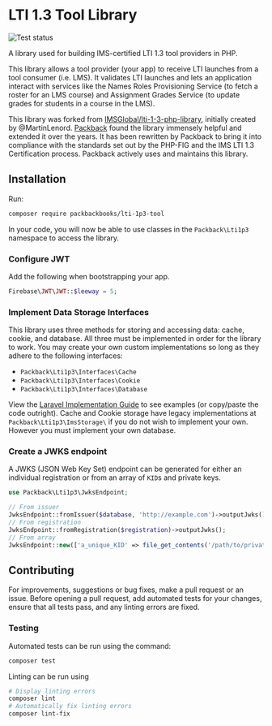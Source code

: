 # LTI 1.3 Tool Library

![Test status](https://github.com/packbackbooks/lti-1-3-php-library/actions/workflows/run_tests.yml/badge.svg?branch=master)

A library used for building IMS-certified LTI 1.3 tool providers in PHP.

This library allows a tool provider (your app) to receive LTI launches from a tool consumer (i.e. LMS). It validates LTI launches and lets an application interact with services like the Names Roles Provisioning Service (to fetch a roster for an LMS course) and Assignment Grades Service (to update grades for students in a course in the LMS).

This library was forked from [IMSGlobal/lti-1-3-php-library](https://github.com/IMSGlobal/lti-1-3-php-library), initially created by @MartinLenord. [Packback](https://packback.co) found the library immensely helpful and extended it over the years. It has been rewritten by Packback to bring it into compliance with the standards set out by the PHP-FIG and the IMS LTI 1.3 Certification process. Packback actively uses and maintains this library.

## Installation

Run:

```bash
composer require packbackbooks/lti-1p3-tool
```

In your code, you will now be able to use classes in the `Packback\Lti1p3` namespace to access the library.

### Configure JWT

Add the following when bootstrapping your app.

```php
Firebase\JWT\JWT::$leeway = 5;
```

### Implement Data Storage Interfaces

This library uses three methods for storing and accessing data: cache, cookie, and database. All three must be implemented in order for the library to work. You may create your own custom implementations so long as they adhere to the following interfaces:

- `Packback\Lti1p3\Interfaces\Cache`
- `Packback\Lti1p3\Interfaces\Cookie`
- `Packback\Lti1p3\Interfaces\Database`

View the [Laravel Implementation Guide](https://github.com/packbackbooks/lti-1-3-php-library/wiki/Laravel-Implementation-Guide) to see examples (or copy/paste the code outright). Cache and Cookie storage have legacy implementations at `Packback\Lti1p3\ImsStorage\` if you do not wish to implement your own. However you must implement your own database.

### Create a JWKS endpoint

A JWKS (JSON Web Key Set) endpoint can be generated for either an individual registration or from an array of `KID`s and private keys.

```php
use Packback\Lti1p3\JwksEndpoint;

// From issuer
JwksEndpoint::fromIssuer($database, 'http://example.com')->outputJwks();
// From registration
JwksEndpoint::fromRegistration($registration)->outputJwks();
// From array
JwksEndpoint::new(['a_unique_KID' => file_get_contents('/path/to/private/key.pem')])->outputJwks();
```

## Contributing

For improvements, suggestions or bug fixes, make a pull request or an issue. Before opening a pull request, add automated tests for your changes, ensure that all tests pass, and any linting errors are fixed.

### Testing

Automated tests can be run using the command:

```bash
composer test
```

Linting can be run using

```bash
# Display linting errors
composer lint
# Automatically fix linting errors
composer lint-fix
```
